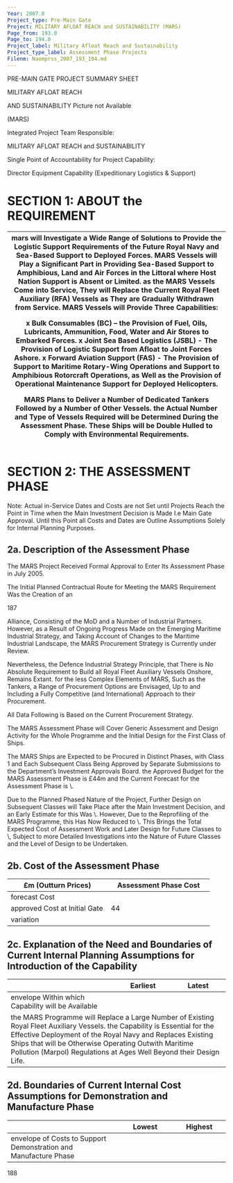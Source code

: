 ```yaml
---
Year: 2007.0
Project_type: Pre-Main Gate
Project: MILITARY AFLOAT REACH and SUSTAINABILITY (MARS)
Page_from: 193.0
Page_to: 194.0
Project_label: Military Afloat Reach and Sustainability
Project_type_label: Assessment Phase Projects
Filenm: Naomprss_2007_193_194.md
---
```

PRE-MAIN GATE PROJECT SUMMARY SHEET

MILITARY AFLOAT REACH

AND SUSTAINABILITY Picture not Available

(MARS)

Integrated Project Team Responsible:

MILITARY AFLOAT REACH and SUSTAINABILITY

Single Point of Accountability for Project Capability:

Director Equipment Capability (Expeditionary Logistics & Support)

# SECTION 1: ABOUT the REQUIREMENT

<table>
<colgroup>
<col Style="Width: 100%" />
</Colgroup>
<thead>
<tr>
<th>mars will Investigate a Wide Range of Solutions to Provide the Logistic Support Requirements of the Future Royal Navy and Sea-Based Support to Deployed Forces. MARS Vessels will Play a Significant Part in Providing Sea-Based Support to Amphibious, Land and Air Forces in the Littoral where Host Nation Support is Absent or Limited. as the MARS Vessels Come into Service, They will Replace the Current Royal Fleet Auxiliary (RFA) Vessels as They are Gradually Withdrawn from Service. MARS Vessels will Provide Three Capabilities:

x Bulk Consumables (BC) – the Provision of Fuel, Oils, Lubricants, Ammunition, Food, Water and Air Stores to Embarked Forces. x Joint Sea Based Logistics (JSBL) - The Provision of Logistic Support from Afloat to Joint Forces Ashore. x Forward Aviation Support (FAS) - The Provision of Support to Maritime Rotary-Wing Operations and Support to Amphibious Rotorcraft Operations, as Well as the Provision of Operational Maintenance Support for Deployed Helicopters.

MARS Plans to Deliver a Number of Dedicated Tankers Followed by a Number of Other Vessels. the Actual Number and Type of Vessels Required will be Determined During the Assessment Phase. These Ships will be Double Hulled to Comply with Environmental Requirements.</Th>
</Tr>
</Thead>
<tbody>
</Tbody>
</Table>

# SECTION 2: THE ASSESSMENT PHASE

Note: Actual in-Service Dates and Costs are not Set until Projects Reach the Point in Time when the Main Investment Decision is Made I.e Main Gate Approval. Until this Point all Costs and Dates are Outline Assumptions Solely for Internal Planning Purposes.

## 2a. Description of the Assessment Phase

The MARS Project Received Formal Approval to Enter Its Assessment Phase in July 2005.

The Initial Planned Contractual Route for Meeting the MARS Requirement Was the Creation of an

187

Alliance, Consisting of the MoD and a Number of Industrial Partners. However, as a Result of Ongoing Progress Made on the Emerging Maritime Industrial Strategy, and Taking Account of Changes to the Maritime Industrial Landscape, the MARS Procurement Strategy is Currently under Review.

Nevertheless, the Defence Industrial Strategy Principle, that There is No Absolute Requirement to Build all Royal Fleet Auxiliary Vessels Onshore, Remains Extant. for the less Complex Elements of MARS, Such as the Tankers, a Range of Procurement Options are Envisaged, Up to and Including a Fully Competitive (and International) Approach to their Procurement.

All Data Following is Based on the Current Procurement Strategy.

The MARS Assessment Phase will Cover Generic Assessment and Design Activity for the Whole Programme and the Initial Design for the First Class of Ships.

The MARS Ships are Expected to be Procured in Distinct Phases, with Class 1 and Each Subsequent Class Being Approved by Separate Submissions to the Department’s Investment Approvals Board. the Approved Budget for the MARS Assessment Phase is £44m and the Current Forecast for the Assessment Phase is \\\.

Due to the Planned Phased Nature of the Project, Further Design on Subsequent Classes will Take Place after the Main Investment Decision, and an Early Estimate for this Was \\\. However, Due to the Reprofiling of the MARS Programme, this Has Now Reduced to \\\. This Brings the Total Expected Cost of Assessment Work and Later Design for Future Classes to \\\, Subject to more Detailed Investigations into the Nature of Future Classes and the Level of Design to be Undertaken.

## 2b. Cost of the Assessment Phase

<table>
<colgroup>
<col Style="Width: 49%" />
<col Style="Width: 50%" />
</Colgroup>
<thead>
<tr>
<th>
£m (Outturn Prices)
</Th>
<th>
Assessment Phase Cost
</Th>
</Tr>
</Thead>
<tbody>
<tr>
<td>forecast Cost</Td>
<td>

</Td>
</Tr>
<tr>
<td>approved Cost at Initial Gate</Td>
<td>
44
</Td>
</Tr>
<tr>
<td>variation</Td>
<td>

</Td>
</Tr>
</Tbody>
</Table>

## 2c. Explanation of the Need and Boundaries of Current Internal Planning Assumptions for Introduction of the Capability

<table>
<colgroup>
<col Style="Width: 49%" />
<col Style="Width: 25%" />
<col Style="Width: 25%" />
</Colgroup>
<thead>
<tr>
<th></Th>
<th>
Earliest
</Th>
<th>
Latest
</Th>
</Tr>
</Thead>
<tbody>
<tr>
<td>envelope Within which Capability will be Available</Td>
<td>

</Td>
<td>

</Td>
</Tr>
<tr>
<td Colspan="3">the MARS Programme will Replace a Large Number of Existing Royal Fleet Auxiliary Vessels. the Capability is Essential for the Effective Deployment of the Royal Navy and Replaces Existing Ships that will be Otherwise Operating Outwith Maritime Pollution (Marpol) Regulations at Ages Well Beyond their Design Life.</Td>
</Tr>
</Tbody>
</Table>

## 2d. Boundaries of Current Internal Cost Assumptions for Demonstration and Manufacture Phase

<table>
<colgroup>
<col Style="Width: 50%" />
<col Style="Width: 25%" />
<col Style="Width: 24%" />
</Colgroup>
<thead>
<tr>
<th></Th>
<th>
Lowest
</Th>
<th>
Highest
</Th>
</Tr>
</Thead>
<tbody>
<tr>
<td>envelope of Costs to Support Demonstration and Manufacture Phase</Td>
<td>

</Td>
<td>

</Td>
</Tr>
</Tbody>
</Table>

188
